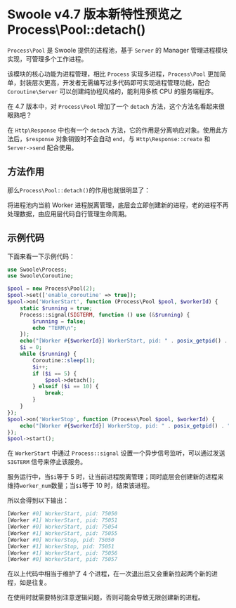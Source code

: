 # Swoole v4.7 版本新特性预览之 Process\Pool::detach()

`Process\Pool` 是 Swoole 提供的进程池，基于 `Server` 的 Manager 管理进程模块实现，可管理多个工作进程。

该模块的核心功能为进程管理，相比 `Process` 实现多进程，`Process\Pool` 更加简单，封装层次更高，开发者无需编写过多代码即可实现进程管理功能，配合 `Coroutine\Server` 可以创建纯协程风格的，能利用多核 CPU 的服务端程序。

在 4.7 版本中，对 `Process\Pool` 增加了一个 `detach` 方法，这个方法名看起来很眼熟吧？

在 `Http\Response` 中也有一个 `detach` 方法，它的作用是分离响应对象。使用此方法后，`$response` 对象销毁时不会自动 `end`，与 `Http\Response::create` 和 `Server->send` 配合使用。

## 方法作用

那么`Process\Pool::detach()`的作用也就很明显了：

将进程池内当前 Worker 进程脱离管理，底层会立即创建新的进程，老的进程不再处理数据，由应用层代码自行管理生命周期。

## 示例代码

下面来看一下示例代码：

```php
use Swoole\Process;
use Swoole\Coroutine;

$pool = new Process\Pool(2);
$pool->set(['enable_coroutine' => true]);
$pool->on('WorkerStart', function (Process\Pool $pool, $workerId) {
    static $running = true;
    Process::signal(SIGTERM, function () use (&$running) {
        $running = false;
        echo "TERM\n";
    });
    echo("[Worker #{$workerId}] WorkerStart, pid: " . posix_getpid() . "\n");
    $i = 0;
    while ($running) {
        Coroutine::sleep(1);
        $i++;
        if ($i == 5) {
            $pool->detach();
        } elseif ($i == 10) {
            break;
        }
    }
});
$pool->on('WorkerStop', function (Process\Pool $pool, $workerId) {
    echo("[Worker #{$workerId}] WorkerStop, pid: " . posix_getpid() . "\n");
});
$pool->start();
```

在 `WorkerStart` 中通过 `Process::signal` 设置一个异步信号监听，可以通过发送 `SIGTERM` 信号来停止该服务。

服务运行中，当`$i`等于 5 时，让当前进程脱离管理；同时底层会创建新的进程来维持`worker_num`数量；当`$i`等于 10 时，结束该进程。

所以会得到以下输出：

```bash
[Worker #0] WorkerStart, pid: 75050
[Worker #1] WorkerStart, pid: 75051
[Worker #0] WorkerStart, pid: 75054
[Worker #1] WorkerStart, pid: 75055
[Worker #0] WorkerStop, pid: 75050
[Worker #1] WorkerStop, pid: 75051
[Worker #1] WorkerStart, pid: 75056
[Worker #0] WorkerStart, pid: 75057
```

在以上代码中相当于维护了 4 个进程，在一次退出后又会重新拉起两个新的进程，如是往复。

在使用时就需要特别注意逻辑问题，否则可能会导致无限创建新的进程。
